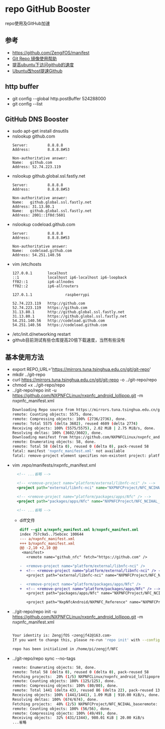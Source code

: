 # repo GitHub Booster

repo使用及GitHub加速

## 参考

* https://github.com/ZengjfOS/manifest
* [Git Repo 镜像使用帮助](https://mirrors.tuna.tsinghua.edu.cn/help/git-repo/)
* [提高ubuntu下访问github的速度](https://blog.csdn.net/hn_tzy/article/details/88903642)
* [Ubuntu改host提速Github](https://www.jianshu.com/p/92ae42e998d5)

## http buffer

* git config --global http.postBuffer 524288000
* git config --list

## GitHub DNS Booster

* sudo apt-get install dnsutils
* nslookup github.com
  ```
  Server:         8.8.8.8
  Address:        8.8.8.8#53
  
  Non-authoritative answer:
  Name:   github.com
  Address: 52.74.223.119
  ```
* nslookup github.global.ssl.fastly.net
  ```
  Server:         8.8.8.8
  Address:        8.8.8.8#53
  
  Non-authoritative answer:
  Name:   github.global.ssl.fastly.net
  Address: 31.13.80.1
  Name:   github.global.ssl.fastly.net
  Address: 2001::1f0d:5601
  ```
* nslookup codeload.github.com
  ```
  Server:         8.8.8.8
  Address:        8.8.8.8#53
  
  Non-authoritative answer:
  Name:   codeload.github.com
  Address: 54.251.140.56
  ```
* vim /etc/hosts
  ```
  127.0.0.1       localhost
  ::1             localhost ip6-localhost ip6-loopback
  ff02::1         ip6-allnodes
  ff02::2         ip6-allrouters
  
  127.0.1.1               raspberrypi
  
  52.74.223.119   http://github.com
  52.74.223.119   https://github.com
  31.13.80.1      http://github.global.ssl.fastly.net
  31.13.80.1      https://github.global.ssl.fastly.net
  54.251.140.56   http://codeload.github.com
  54.251.140.56   https://codeload.github.com
  ```
* /etc/init.d/networking restart
* github目前测试有些仓库提高20倍下载速度，当然有些没有


## 基本使用方法

* export REPO_URL='https://mirrors.tuna.tsinghua.edu.cn/git/git-repo'
* mkdir ../git-repo
* curl https://mirrors.tuna.tsinghua.edu.cn/git/git-repo -o ../git-repo/repo
* chmod +x ../git-repo/repo
* ../git-repo/repo init -u https://github.com/NXPNFCLinux/nxpnfc_android_lollipop.git -m nxpnfc_manifest.xml
  ```bash
  Downloading Repo source from https://mirrors.tuna.tsinghua.edu.cn/git/git-repo
  remote: Counting objects: 5575, done.
  remote: Compressing objects: 100% (2736/2736), done.
  remote: Total 5575 (delta 3602), reused 4609 (delta 2774)
  Receiving objects: 100% (5575/5575), 2.02 MiB | 2.75 MiB/s, done.
  Resolving deltas: 100% (3602/3602), done.
  Downloading manifest from https://github.com/NXPNFCLinux/nxpnfc_android_lollipop.git
  remote: Enumerating objects: 58, done.
  remote: Total 58 (delta 0), reused 0 (delta 0), pack-reused 58
  fatal: manifest 'nxpnfc_manifest.xml' not available
  fatal: remove-project element specifies non-existent project: platform/external/libnfc-nci
  ```
* vim .repo/manifests/nxpnfc_manifest.xml
  ```xml
    <!-- ...省略 -->
  
    <!-- <remove-project name="platform/external/libnfc-nci" /> -->
    <project path="external/libnfc-nci" name="NXPNFCProject/NFC_NCIHAL_libnfc-nci" remote="github_nfc" revision="refs/tags/NFC_NCIHALx_AR0F.3.5.0_L_OpnSrc"/>
    
    <!-- <remove-project name="platform/packages/apps/Nfc" /> -->
    <project path="packages/apps/Nfc" name="NXPNFCProject/NFC_NCIHAL_Nfc" remote="github_nfc" revision="refs/tags/NFC_NCIHALx_AR0F.3.5.0_L_OpnSrc"/>
  
    <!-- ...省略 -->
  ```
  * diff文件
    ```diff
    diff --git a/nxpnfc_manifest.xml b/nxpnfc_manifest.xml
    index 757c9a5..75ebcec 100644
    --- a/nxpnfc_manifest.xml
    +++ b/nxpnfc_manifest.xml
    @@ -2,10 +2,10 @@
     <manifest>
       <remote name="github_nfc" fetch="https://github.com" />
    
    -  <remove-project name="platform/external/libnfc-nci" />
    +  <!-- <remove-project name="platform/external/libnfc-nci" /> -->
       <project path="external/libnfc-nci" name="NXPNFCProject/NFC_NCIHAL_libnfc-nci" remote="github_nfc" revision="refs/tags/NFC_NCIHALx_AR0F.3.5.0_L_OpnSrc"/>
    
    -  <remove-project name="platform/packages/apps/Nfc" />
    +  <!-- <remove-project name="platform/packages/apps/Nfc" /> -->
       <project path="packages/apps/Nfc" name="NXPNFCProject/NFC_NCIHAL_Nfc" remote="github_nfc" revision="refs/tags/NFC_NCIHALx_AR0F.3.5.0_L_OpnSrc"/>
    
       <project path="NxpNfcAndroid/NXPNFC_Reference" name="NXPNFCProject/NXPNFC_Reference" remote="github_nfc" revision="refs/tags/NFC_NCIHALx_AR0F.3.5.0_L_OpnSrc">
    ```
* ../git-repo/repo init -u https://github.com/NXPNFCLinux/nxpnfc_android_lollipop.git -m nxpnfc_manifest.xml
  ```bash
  
  Your identity is: ZengjfOS <zengjf42@163.com>
  If you want to change this, please re-run 'repo init' with --config-name
  
  repo has been initialized in /home/pi/zengjf/NFC
  ```
* ../git-repo/repo sync --no-tags
  ```bash
  remote: Enumerating objects: 58, done.
  remote: Total 58 (delta 0), reused 0 (delta 0), pack-reused 58
  Fetching projects:  20% (1/5) NXPNFCLinux/nxpnfc_android_lollipopremote: Enumerating objects: 125, done.
  remote: Counting objects: 100% (125/125), done.
  remote: Compressing objects: 100% (80/80), done.
  remote: Total 1441 (delta 43), reused 86 (delta 22), pack-reused 1316
  Receiving objects: 100% (1441/1441), 1.09 MiB | 910.00 KiB/s, done.
  Resolving deltas: 100% (674/674), done.
  Fetching projects:  40% (2/5) NXPNFCProject/NFC_NCIHAL_baseremote: Enumerating objects: 56, done.
  remote: Counting objects: 100% (56/56), done.
  remote: Compressing objects: 100% (49/49), done.
  Receiving objects:  32% (431/1344), 980.01 KiB | 20.00 KiB/s
  ...省略
  ```
